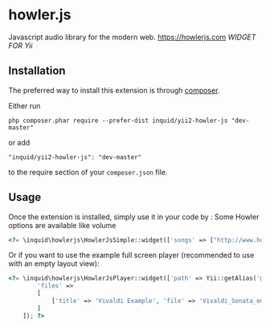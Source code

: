 howler.js
=========
Javascript audio library for the modern web. https://howlerjs.com *WIDGET FOR Yii*

Installation
------------

The preferred way to install this extension is through [composer](http://getcomposer.org/download/).

Either run

```
php composer.phar require --prefer-dist inquid/yii2-howler-js "dev-master"
```

or add

```
"inquid/yii2-howler-js": "dev-master"
```

to the require section of your `composer.json` file.


Usage
-----

Once the extension is installed, simply use it in your code by  :
Some Howler options are available like volume
```php
<?= \inquid\howlerjs\HowlerJsSimple::widget(['songs' => ["http://www.hochmuth.com/mp3/Vivaldi_Sonata_eminor_.mp3"]]); ?>
```
Or if you want to use the example full screen player (recommended to use with an empty layout view):
```php
<?= \inquid\howlerjs\HowlerJsPlayer::widget(['path' => Yii::getAlias('@web/music'),
        'files' =>
        [
            ['title' => 'Vivaldi Example', 'file' => 'Vivaldi_Sonata_eminor_.mp3', 'howl' => null]
        ]
    ]); ?>
```
